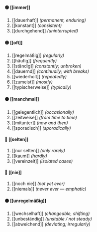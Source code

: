 #### 🟢 [[immer]] 
1) [[dauerhaft]] *(permanent, enduring)*
2) [[konstant]] *(consistent)*
3) [[durchgehend]] *(uninterrupted)*  

#### 🟡 [[oft]] 
1) [[regelmäßig]] *(regularly)*
2) [[häufig]] *(frequently)*
3) [[ständig]] *(constantly; unbroken)*
4) [[dauernd]] *(continually; with breaks)*
5) [[wiederholt]] *(repeatedly)*  
6) [[zumeist]] *(mostly)*  
7) [[typischerweise]] *(typically)*  

#### 🟠 [[manchmal]] 
1) [[gelegentlich]] *(occasionally)*
2) [[zeitweise]] *(from time to time)*
3) [[mitunter]] *(now and then)*
4) [[sporadisch]] *(sporadically)*  

#### 🔵 [[selten]] 
1) [[nur selten]] *(only rarely)*  
2) [[kaum]] *(hardly)*  
3) [[vereinzelt]] *(isolated cases)*  

#### 🔴 [[nie]] 
1) [[noch nie]] *(not yet ever)*
2) [[niemals]] *(never ever — emphatic)*

#### ⚫ [[unregelmäßig]] 
1) [[wechselhaft]] *(changeable, shifting)*  
2) [[unbeständig]] *(unstable / not steady)*  
3) [[abweichend]] *(deviating; irregularly)*